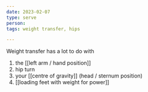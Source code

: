 ```yaml
---
date: 2023-02-07
type: serve 
person: 
tags: weight transfer, hips 

---
```

Weight transfer has a lot to do with 
1. the [[left arm / hand position]]
2. hip turn
3. your [[centre of gravity]] (head / sternum position)
4. [[loading feet with weight for power]]

